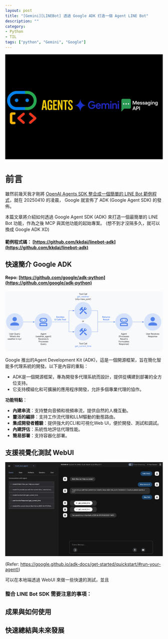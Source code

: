 ```yaml
---
layout: post
title: "[Gemini][LINEBot] 透過 Google ADK 打造一個 Agent LINE Bot"
description: ""
category: 
- Python 
- TIL
tags: ["python", "Gemini", "Google"]
---
```




![image-20250410202925234](../images/2022/image-20250410202925234.png)

# 前言

雖然前幾天我才剛將 [OpenAI Agents SDK 整合成一個簡單的 LINE Bot 範例程式](https://www.evanlin.com/gemini-openai-agent-sdk/)，就在 20250410 的凌晨， Google 就宣佈了 ADK (Google Agent SDK) 的發佈。

本篇文章將介紹如何透過 Google Agent SDK (ADK) 來打造一個最簡單的 LINE Bot 功能，作為之後 MCP 與其他功能的起始專案。 (想不到才沒隔多久，就可以換成 Google ADK XD)

#### 範例程式碼：  [https://github.com/kkdai/linebot-adk](https://github.com/kkdai/linebot-adk)

## 快速簡介 Google ADK

#### Repo: [https://github.com/google/adk-python](https://github.com/google/adk-python)

![intro_components.png](../images/2022/quickstart-flow-tool.png)

Google 推出的Agent Development Kit (ADK)，這是一個開源框架，旨在簡化智能多代理系統的開發。以下是內容的重點：

- ADK是一個開源框架，專為開發多代理系統而設計，提供從構建到部署的全方位支持。
- 它支持模組化和可擴展的應用程序開發，允許多個專業代理的協作。

**功能特點**：

- **內建串流**：支持雙向音頻和視頻串流，提供自然的人機互動。
- **靈活的編排**：支持工作流代理和LLM驅動的動態路由。
- **集成開發者體驗**：提供強大的CLI和可視化Web UI，便於開發、測試和調試。
- **內建評估**：系統性地評估代理性能。
- **簡易部署**：支持容器化部署。

## 支援視覺化測試 WebUI

![adk-web-dev-ui-chat.png](../images/2022/adk-web-dev-ui-chat.png)

(Refer: [https://google.github.io/adk-docs/get-started/quickstart/#run-your-agent)](https://google.github.io/adk-docs/get-started/quickstart/#run-your-agent))

可以在本地端透過 WebUI 來做一些快速的測試，並且

### 整合 LINE Bot SDK 需要注意的事項：



## 成果與如何使用



## 快速總結與未來發展

